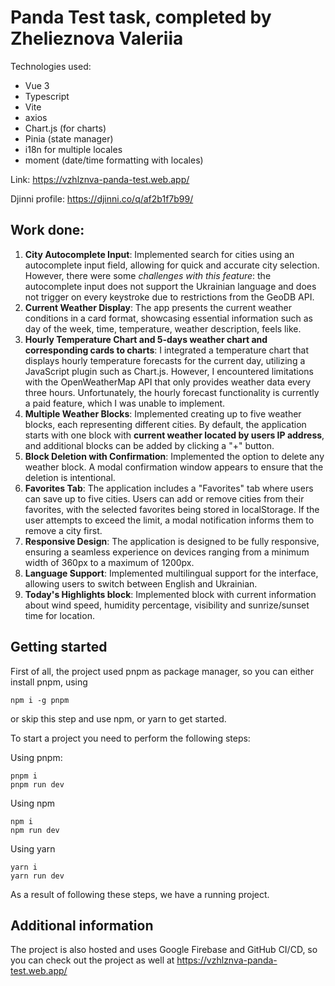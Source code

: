 # Panda Test task, completed by Zhelieznova Valeriia


Technologies used: 
- Vue 3 
- Typescript 
- Vite
- axios
- Chart.js (for charts)
- Pinia (state manager)
- i18n for multiple locales
- moment (date/time formatting with locales)

Link: https://vzhlznva-panda-test.web.app/

Djinni profile: https://djinni.co/q/af2b1f7b99/

## Work done: 
1. **City Autocomplete Input**: Implemented search for cities using an autocomplete input field, allowing for quick and accurate city selection. However, there were some _challenges with this feature_: the autocomplete input does not support the Ukrainian language and does not trigger on every keystroke due to restrictions from the GeoDB API.
2. **Current Weather Display**: The app presents the current weather conditions in a card format, showcasing essential information such as day of the week, time, temperature, weather description, feels like.
3. **Hourly Temperature Chart and 5-days weather chart and corresponding cards to charts**: I integrated a temperature chart that displays hourly temperature forecasts for the current day, utilizing a JavaScript plugin such as Chart.js. However, I encountered limitations with the OpenWeatherMap API that only provides weather data every three hours. Unfortunately, the hourly forecast functionality is currently a paid feature, which I was unable to implement.
4. **Multiple Weather Blocks**: Implemented creating up to five weather blocks, each representing different cities. By default, the application starts with one block with **current weather located by users IP address**, and additional blocks can be added by clicking a "+" button.
5. **Block Deletion with Confirmation**: Implemented the option to delete any weather block. A modal confirmation window appears to ensure that the deletion is intentional.
6. **Favorites Tab**: The application includes a "Favorites" tab where users can save up to five cities. Users can add or remove cities from their favorites, with the selected favorites being stored in localStorage. If the user attempts to exceed the limit, a modal notification informs them to remove a city first.
7. **Responsive Design**: The application is designed to be fully responsive, ensuring a seamless experience on devices ranging from a minimum width of 360px to a maximum of 1200px.
8. **Language Support**: Implemented multilingual support for the interface, allowing users to switch between English and Ukrainian.
9. **Today's Highlights block**: Implemented block with current information about wind speed, humidity percentage, visibility and sunrize/sunset time for location.

## Getting started

First of all, the project used pnpm as package manager, so you can either install pnpm, using
```
npm i -g pnpm
```

or skip this step and use npm, or yarn to get started.


To start a project you need to perform the following steps:


Using pnpm:

```
pnpm i
pnpm run dev
```


Using npm

```
npm i
npm run dev
```


Using yarn

```
yarn i
yarn run dev
```

As a result of following these steps, we have a running project. 

## Additional information
The project is also hosted and uses Google Firebase and GitHub CI/CD, so you can check out the project as well at https://vzhlznva-panda-test.web.app/

